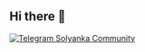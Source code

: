 ## Hi there 👋

[![Telegram Solyanka Community](https://img.shields.io/endpoint?label=Solyanka%20community&style=for-the-badge&color=0891b2&labelColor=1c1917&url=https%3A%2F%2Ftg.sumanjay.workers.dev%2Fsolycmty)](https://t.me/solycmty)
